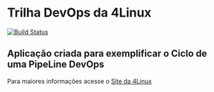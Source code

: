 # Trilha DevOps da 4Linux

<!-- Altere a Flag abaixo com sua URL do Travis -->
[![Build Status](https://travis-ci.com/jomoreira/DevOpsLab-HelloWorld.svg?branch=master)](https://travis-ci.com/jomoreira/DevOpsLab-HelloWorld)
## Aplicação criada para exemplificar o Ciclo de uma PipeLine DevOps


Para maiores informações acesse o [Site da 4Linux](https://www.4linux.com.br/cursos/devops)
